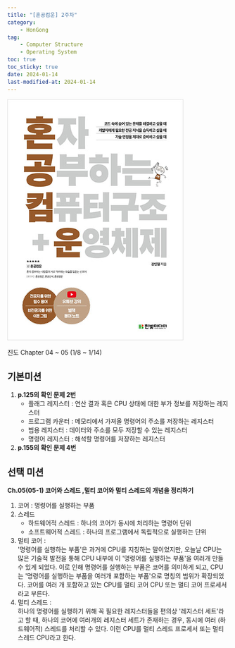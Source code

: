 ```yaml
---
title: "[혼공컴운] 2주차"
category:
    - HonGong
tag:
    - Computer Structure
    - Operating System
toc: true
toc_sticky: true
date: 2024-01-14
last-modified-at: 2024-01-14
---
```

![image](https://github.com/Sho1007/sho1007.github.io/blob/main/assets/images/B9177037040_l.jpg?raw=true)


진도 Chapter 04 ~ 05 (1/8 ~ 1/14)

## 기본미션   
1. <b>p.125의 확인 문제 2번</b>   
    * 플래그 레지스터 : 연산 결과 혹은 CPU 상태에 대한 부가 정보를 저장하는 레지스터
    * 프로그램 카운터 : 메모리에서 가져올 명령어의 주소를 저장하는 레지스터
    * 범용 레지스터 : 데이터와 주소를 모두 저장할 수 있는 레지스터
    * 명령어 레지스터 : 해석할 명령어를 저장하는 레지스터
2. <b>p.155의 확인 문제 4번</b>


## 선택 미션
<b>Ch.05(05-1) 코어와 스레드 ,멀티 코어와 멀티 스레드의 개념을 정리하기</b>   
1. 코어 : 명령어를 실행하는 부품
2. 스레드
    * 하드웨어적 스레드 : 하나의 코어가 동시에 처리하는 명령어 단위
    * 소프트웨어적 스레드 : 하나의 프로그램에서 독립적으로 실행하는 단위
3. 멀티 코어 :   
    '명령어를 실행하는 부품'은 과거에 CPU를 지칭하는 말이었지만, 오늘날 CPU는 많은 기술적 발전을 통해 CPU 내부에 이 '명령어를 실행하는 부품'을 여러개 만들 수 있게 되었다. 이로 인해 명령어를 실행하는 부품은 코어를 의미하게 되고, CPU는 '명령어를 실행하는 부품을 여러개 포함하는 부품'으로 명칭의 범위가 확장되었다.
    코어를 여러 개 포함하고 있는 CPU를 멀티 코어 CPU 또는 멀티 코어 프로세서 라고 부른다.
4. 멀티 스레드 :   
    하나의 명령어를 실행하기 위해 꼭 필요한 레지스터들을 편의상 '레지스터 세트'라고 할 때, 하나의 코어에 여러개의 레지스터 세트가 존재하는 경우, 동시에 여러 (하드웨어적) 스레드를 처리할 수 있다. 이런 CPU를 멀티 스레드 프로세서 또는 멀티 스레드 CPU라고 한다.